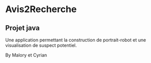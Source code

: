 # Avis2Recherche
## Projet java

Une application permettant la construction de portrait-robot et une visualisation de suspect potentiel.


By Malory et Cyrian
